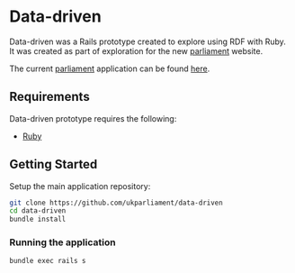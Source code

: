 # Data-driven
Data-driven was a Rails prototype created to explore using RDF with Ruby.  It was created as part of exploration for the new [parliament](www.parliament.uk) website.   

The current [parliament](www.parliament.uk) application can be found [here](https://github.com/ukparliament/parliament.uk-prototype).
## Requirements
Data-driven prototype requires the following:
* [Ruby](https://www.ruby-lang.org/en)

## Getting Started
Setup the main application repository:
```bash
git clone https://github.com/ukparliament/data-driven
cd data-driven
bundle install
```

### Running the application
```bash
bundle exec rails s
```
